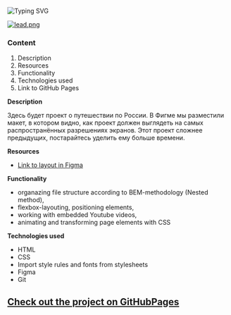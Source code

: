 ![Typing SVG](https://readme-typing-svg.demolab.com?font=Fira+Code&weight=600&size=30&duration=3000&pause=50&color=498EF7&multiline=true&width=600&height=120&lines=%22Traveling+in+Russia!%22;One+page+adaptive+project;By+Vladimir+Fedorchuk.)

[![lead.png](https://i.postimg.cc/QdH2rHyN/lead.png)](https://postimg.cc/5XW7BNJD)

### **Сontent**
1. Description
2. Resources
3. Functionality
4. Technologies used
5. Link to GitHub Pages

**Description**

Здесь будет проект о путешествии по России.
В Фигме мы разместили макет, в котором видно, как проект должен выглядеть на самых распространённых разрешениях экранов.
Этот проект сложнее предыдущих, постарайтесь уделить ему больше времени.

**Resources**

* [Link to layout in Figma](https://www.figma.com/file/5S2WSbEFL6awjVWJ0NWL8Q/Sprint-3_-Russia-_-desktop-mobile?node-id=28503%3A0)

**Functionality**

- organazing file structure according to BEM-methodology (Nested method),
- flexbox-layouting, positioning elements,
- working with embedded Youtube videos,
- animating and transforming page elements with CSS

**Technologies used**

- HTML
- CSS
- Import style rules and fonts from stylesheets
- Figma
- Git

## [Check out the project on GitHubPages](https://freddymutant.github.io/how-to-learn/)
